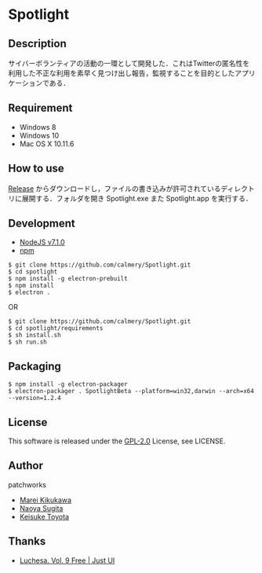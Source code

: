 # Spotlight

## Description
サイバーボランティアの活動の一環として開発した．これはTwitterの匿名性を利用した不正な利用を素早く見つけ出し報告，監視することを目的としたアプリケーションである．

## Requirement
- Windows 8
- Windows 10
- Mac OS X 10.11.6

## How to use
[Release](https://github.com/calmery/spotlight/releases) からダウンロードし，ファイルの書き込みが許可されているディレクトリに展開する．フォルダを開き Spotlight.exe また Spotlight.app を実行する．

## Development
- [NodeJS v7.1.0](https://nodejs.org/en/) 
- [npm](https://www.npmjs.com)

```
$ git clone https://github.com/calmery/Spotlight.git
$ cd spotlight
$ npm install -g electron-prebuilt  
$ npm install
$ electron .
```
OR
```
$ git clone https://github.com/calmery/Spotlight.git
$ cd spotlight/requirements 
$ sh install.sh   
$ sh run.sh
```

## Packaging
```
$ npm install -g electron-packager
$ electron-packager . SpotlightBeta --platform=win32,darwin --arch=x64 --version=1.2.4
```

## License
This software is released under the [GPL-2.0](https://opensource.org/licenses/GPL-2.0) License, see LICENSE.

## Author
patchworks
- [Marei Kikukawa](https://github.com/calmery)
- [Naoya Sugita](https://github.com/naoyasugita)
- [Keisuke Toyota](https://github.com/KeisukeToyota)

## Thanks
- [Luchesa. Vol. 9 Free | Just UI](https://www.iconfinder.com/icons/669950/electric_energy_idea_lamp_light_icon#size=512)
